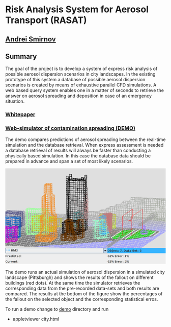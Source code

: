 # Risk Analysis System for Aerosol Transport (RASAT)

## [Andrei Smirnov](mailto:andrei.v.smirnov@gmail.com) 

## Summary

The goal of the project is to develop a system of express risk analysis of
possible aerosol dispersion scenarios in city landscapes. In the existing
prototype of this system a database of possible aerosol dispersion scenarios
is created by means of exhaustive parallel CFD simulations. A web based
query system enables one in a matter of seconds to retrieve the answer on
aerosol spreading and deposition in case of an emergency situation.


### [Whitepaper](whitepaper.pdf)

### [Web-simulator of contamination spreading (DEMO)](demo/)

The demo compares predictions of aerosol spreading between the real-time simulation and the database retrieval.
When express assessment is needed a database retrieval of results will always be faster than conducting a physically based simulation.
In this case the database data should be prepared in advance and span a set of most likely scenarios.

![aerosols](aerosols.png)

The demo runs an actual simulation of aerosol dispersion in a simulated city landscape (Pittsburgh) and shows the results of the fallout on different buildings (red dots). At the same time the simulator retrieves the corresponding data from the pre-recorded data-sets and both results are compared. The results at the bottom of the figure show the percentages of the fallout on the selected object and the corresponding statistical erros.

To run a demo change to [demo](demo/) directory and run

- appletviewer city.html


